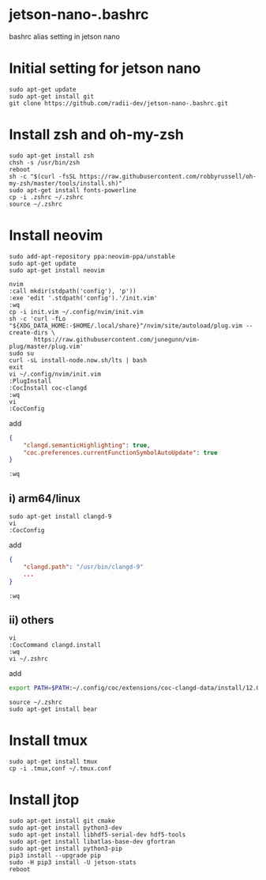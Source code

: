 # jetson-nano-.bashrc
bashrc alias setting in jetson nano   

# Initial setting for jetson nano
```console
sudo apt-get update   
sudo apt-get install git   
git clone https://github.com/radii-dev/jetson-nano-.bashrc.git   
```
# Install zsh and oh-my-zsh
```console
sudo apt-get install zsh   
chsh -s /usr/bin/zsh   
reboot   
sh -c "$(curl -fsSL https://raw.githubusercontent.com/robbyrussell/oh-my-zsh/master/tools/install.sh)"   
sudo apt-get install fonts-powerline   
cp -i .zshrc ~/.zshrc   
source ~/.zshrc   
```
# Install neovim
```console
sudo add-apt-repository ppa:neovim-ppa/unstable   
sudo apt-get update   
sudo apt-get install neovim   
```
```console
nvim   
:call mkdir(stdpath('config'), 'p'))   
:exe 'edit '.stdpath('config').'/init.vim'   
:wq   
cp -i init.vim ~/.config/nvim/init.vim   
sh -c 'curl -fLo "${XDG_DATA_HOME:-$HOME/.local/share}"/nvim/site/autoload/plug.vim --create-dirs \
       https://raw.githubusercontent.com/junegunn/vim-plug/master/plug.vim'   
sudo su   
curl -sL install-node.now.sh/lts | bash   
exit   
vi ~/.config/nvim/init.vim   
:PlugInstall   
:CocInstall coc-clangd   
:wq   
vi   
:CocConfig
```
add
```json
{
    "clangd.semanticHighlighting": true,
    "coc.preferences.currentFunctionSymbolAutoUpdate": true
}
```
```console
:wq
```

## i) arm64/linux   
```console
sudo apt-get install clangd-9   
vi   
:CocConfig
```
add
```json
{
    "clangd.path": "/usr/bin/clangd-9"
    ...
}
```
```console
:wq   
```
## ii) others   
```console
vi   
:CocCommand clangd.install   
:wq   
vi ~/.zshrc   
```
add
```bash
export PATH=$PATH:~/.config/coc/extensions/coc-clangd-data/install/12.0.1/clangd_12.0.1/bin
```
```console
source ~/.zshrc   
sudo apt-get install bear   
```
# Install tmux
```console
sudo apt-get install tmux   
cp -i .tmux,conf ~/.tmux.conf   
```
# Install jtop
```console
sudo apt-get install git cmake   
sudo apt-get install python3-dev   
sudo apt-get install libhdf5-serial-dev hdf5-tools   
sudo apt-get install libatlas-base-dev gfortran   
sudo apt-get install python3-pip   
pip3 install --upgrade pip   
sudo -H pip3 install -U jetson-stats   
reboot   
```

